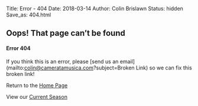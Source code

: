 Title: Error - 404
Date: 2018-03-14
Author: Colin Brislawn
Status: hidden
Save_as: 404.html

## Oops! That page can’t be found

#### Error 404

If you think this is an error, please [send us an email](mailto:colin@cameratamusica.com?subject=Broken Link) so we can fix this broken link!

Return to the [Home Page](/)

View our [Current Season](/pages/current-season.html)
